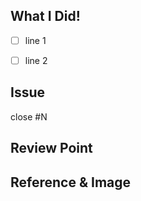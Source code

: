 ## What I Did!
<!-- 작업 내용과 참고 스크린샷 첨부 -->

* [ ] line 1
* [ ] line 2



## Issue

<!-- 참고할 Issue와 연관된 Issue를 적어주세요. (ex. #1, close #2) -->

close #N



## Review Point
<!-- 리뷰가 필요한 포인트와 해당 되는 커밋을 링크로 걸어주세요. -->



## Reference & Image
<!-- 참고한 자료를 작성해주세요 -->

<!-- <img src="ISSUE_TEMPLATE/이미지주소.png" width="200" height="400"/> >-->
<!-- <img src="이미지주소.png" width="40%"/> >-->

